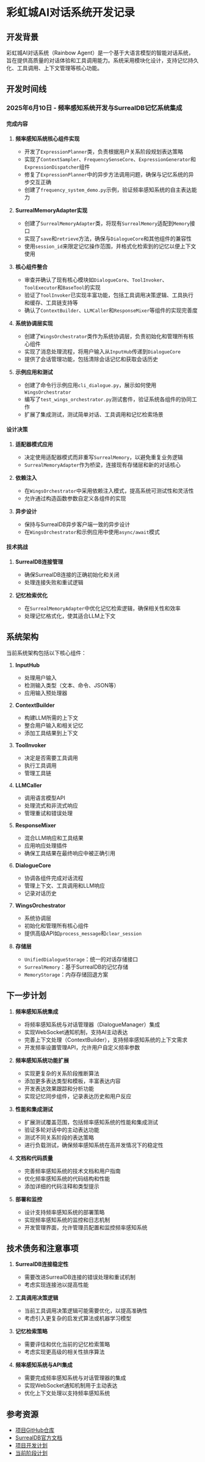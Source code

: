 # 彩虹城AI对话系统开发记录

## 开发背景

彩虹城AI对话系统（Rainbow Agent）是一个基于大语言模型的智能对话系统，旨在提供高质量的对话体验和工具调用能力。系统采用模块化设计，支持记忆持久化、工具调用、上下文管理等核心功能。

## 开发时间线

### 2025年6月10日 - 频率感知系统开发与SurrealDB记忆系统集成

#### 完成内容

1. **频率感知系统核心组件实现**
   - 开发了`ExpressionPlanner`类，负责根据用户关系阶段规划表达策略
   - 实现了`ContextSampler`、`FrequencySenseCore`、`ExpressionGenerator`和`ExpressionDispatcher`组件
   - 修复了`ExpressionPlanner`中的异步方法调用问题，确保与记忆系统的异步交互正确
   - 创建了`frequency_system_demo.py`示例，验证频率感知系统的自主表达能力

2. **SurrealMemoryAdapter实现**
   - 创建了`SurrealMemoryAdapter`类，将现有`SurrealMemory`适配到`Memory`接口
   - 实现了`save`和`retrieve`方法，确保与`DialogueCore`和其他组件的兼容性
   - 使用`session_id`来限定记忆操作范围，并格式化检索到的记忆以便上下文使用

3. **核心组件整合**
   - 审查并确认了现有核心模块如`DialogueCore`、`ToolInvoker`、`ToolExecutor`和`BaseTool`的实现
   - 验证了`ToolInvoker`已实现丰富功能，包括工具调用决策逻辑、工具执行和缓存、工具链支持等
   - 确认了`ContextBuilder`、`LLMCaller`和`ResponseMixer`等组件的实现完善度

4. **系统协调层实现**
   - 创建了`WingsOrchestrator`类作为系统协调层，负责初始化和管理所有核心组件
   - 实现了消息处理流程，将用户输入从`InputHub`传递到`DialogueCore`
   - 提供了会话管理功能，包括清除会话记忆和获取会话历史

4. **示例应用和测试**
   - 创建了命令行示例应用`cli_dialogue.py`，展示如何使用`WingsOrchestrator`
   - 编写了`test_wings_orchestrator.py`测试套件，验证系统各组件的协同工作
   - 扩展了集成测试，测试简单对话、工具调用和记忆检索场景

#### 设计决策

1. **适配器模式应用**
   - 决定使用适配器模式而非重写`SurrealMemory`，以避免重复业务逻辑
   - `SurrealMemoryAdapter`作为桥梁，连接现有存储层和新的对话核心

2. **依赖注入**
   - 在`WingsOrchestrator`中采用依赖注入模式，提高系统可测试性和灵活性
   - 允许通过构造函数参数自定义各组件的实现

3. **异步设计**
   - 保持与SurrealDB异步客户端一致的异步设计
   - 在`WingsOrchestrator`和示例应用中使用`async/await`模式

#### 技术挑战

1. **SurrealDB连接管理**
   - 确保SurrealDB连接的正确初始化和关闭
   - 处理连接失败和重试逻辑

2. **记忆检索优化**
   - 在`SurrealMemoryAdapter`中优化记忆检索逻辑，确保相关性和效率
   - 处理记忆格式化，使其适合LLM上下文

## 系统架构

当前系统架构包括以下核心组件：

1. **InputHub**
   - 处理用户输入
   - 检测输入类型（文本、命令、JSON等）
   - 应用输入预处理器

2. **ContextBuilder**
   - 构建LLM所需的上下文
   - 整合用户输入和相关记忆
   - 添加工具结果到上下文

3. **ToolInvoker**
   - 决定是否需要工具调用
   - 执行工具调用
   - 管理工具链

4. **LLMCaller**
   - 调用语言模型API
   - 处理流式和非流式响应
   - 管理重试和错误处理

5. **ResponseMixer**
   - 混合LLM响应和工具结果
   - 应用响应处理插件
   - 确保工具结果在最终响应中被正确引用

6. **DialogueCore**
   - 协调各组件完成对话流程
   - 管理上下文、工具调用和LLM响应
   - 记录对话历史

7. **WingsOrchestrator**
   - 系统协调层
   - 初始化和管理所有核心组件
   - 提供高级API如`process_message`和`clear_session`

8. **存储层**
   - `UnifiedDialogueStorage`：统一的对话存储接口
   - `SurrealMemory`：基于SurrealDB的记忆存储
   - `MemoryStorage`：内存存储回退方案

## 下一步计划

1. **频率感知系统集成**
   - 将频率感知系统与对话管理器（DialogueManager）集成
   - 实现WebSocket通知机制，支持AI主动表达
   - 完善上下文处理（ContextBuilder），支持频率感知系统的上下文需求
   - 开发频率设置管理API，允许用户自定义频率参数

2. **频率感知系统功能扩展**
   - 实现更复杂的关系阶段推断算法
   - 添加更多表达类型和模板，丰富表达内容
   - 开发表达效果跟踪和分析功能
   - 实现记忆同步组件，记录表达历史和用户反应

3. **性能和集成测试**
   - 扩展测试覆盖范围，包括频率感知系统的性能和集成测试
   - 验证多轮对话中的主动表达功能
   - 测试不同关系阶段的表达策略
   - 进行负载测试，确保频率感知系统在高并发情况下的稳定性

4. **文档和代码质量**
   - 完善频率感知系统的技术文档和用户指南
   - 优化频率感知系统的代码结构和性能
   - 添加详细的代码注释和类型提示

5. **部署和监控**
   - 设计支持频率感知系统的部署策略
   - 实现频率感知系统的监控和日志机制
   - 开发管理界面，允许管理员配置和监控频率感知系统

## 技术债务和注意事项

1. **SurrealDB连接稳定性**
   - 需要改进SurrealDB连接的错误处理和重试机制
   - 考虑实现连接池以提高性能

2. **工具调用决策逻辑**
   - 当前工具调用决策逻辑可能需要优化，以提高准确性
   - 考虑引入更复杂的启发式算法或机器学习模型

3. **记忆检索策略**
   - 需要评估和优化当前的记忆检索策略
   - 考虑实现更高级的相关性排序算法

4. **频率感知系统与API集成**
   - 需要完成频率感知系统与对话管理器的集成
   - 实现WebSocket通知机制用于主动表达
   - 优化上下文处理以支持频率感知系统

## 参考资源

- [项目GitHub仓库](https://github.com/RcityLucas/Prizm-Agent)
- [SurrealDB官方文档](https://surrealdb.com/docs)
- [项目开发计划](../codePlan.md)
- [当前阶段计划](../currentPlan.md)
